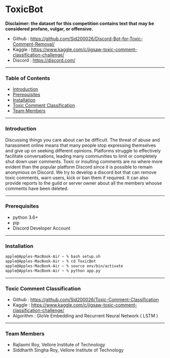 # ToxicBot

**Disclaimer: the dataset for this competition contains text that may be considered profane, vulgar, or offensive.**

- Github : https://github.com/Sid200026/Discord-Bot-for-Toxic-Comment-Removal/
- Kaggle : https://www.kaggle.com/c/jigsaw-toxic-comment-classification-challenge/
- Discord : https://discord.com/

---

### Table of Contents

- [ Introduction ](#introduction)
- [ Prerequisites](#prereq)
- [ Installation](#installation)
- [ Toxic Comment Classification](#toxic)
- [ Team Members](#team)

---

<a name="introduction" />

### Introduction

Discussing things you care about can be difficult. The threat of abuse and harassment online means that many people stop expressing themselves and give up on seeking different opinions. Platforms struggle to effectively facilitate conversations, leading many communities to limit or completely shut down user comments. Toxic or insulting comments are no where more evident than the popular platform Discord since it is possible to remain anonymous on Discord. We try to develop a discord bot that can remove toxic comments, warn users, kick or ban them if required. It can also provide reports to the guild or server owner about all the members whoose comments have been deleted.

---

<a name="prereq" />

### Prerequisites

- python 3.6+
- pip
- Discord Developer Account

---

<a name="installation" />

### Installation

```bash
apple@Apples-MacBook-Air ~ % bash setup.sh
apple@Apples-MacBook-Air ~ % cd ToxicBot
apple@Apples-MacBook-Air ~ % source env/bin/activate
apple@Apples-MacBook-Air ~ % python app.py
```

---

<a name="toxic" />

### Toxic Comment Classification

- Github : https://github.com/Sid200026/Toxic-Comment-Classification
- Kaggle : https://www.kaggle.com/c/jigsaw-toxic-comment-classification-challenge/
- Algorithm : GloVe Embedding and Recurrent Neural Network ( LSTM )

---

<a name="team" />

### Team Members

- Rajlaxmi Roy, Vellore Institute of Technology
- Siddharth Singha Roy, Vellore Institute of Technology
